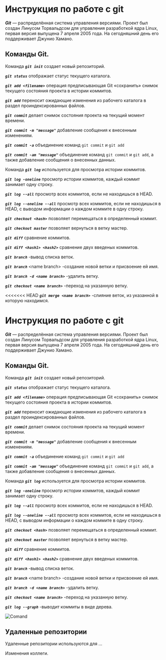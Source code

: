 # **Инструкция по работе с git**

***Git*** — распределённая система управления версиями. Проект был создан Линусом Торвальдсом для управления разработкой ядра Linux, первая версия выпущена 7 апреля 2005 года. На сегодняшний день его поддерживает Джунио Хамано. 

## Команды Git.

Команда ***`git init`*** создает новый репозиторий.

***`git status`*** отображает статус текущего каталога.

***`git add <filename>`*** операция предписывающая Git «сохранить» снимок текущего состояния проекта в истории коммитов.

***`git add`*** переносит ожидающие изменения из рабочего каталога в раздел проиндексированных файлов.

***`git commit`*** делает снимок состояния проекта на текущий момент времени.

***`git commit -m "message"`*** добавление сообщения к внесенным изменениям.

***`git commit -a`*** объединение команд `git commit` и `git add`

***`git commit -am "message"`*** объединение команд `git commit` и `git add`, а также добавление сообщения о внесенных данных.

Команда ***`git log`*** используется для просмотра истории коммитов.

***`git log -oneline`*** просмотр истории коммитов, каждый коммит занимает одну строку. 

***`git log --all`*** просмотр всех коммитов, если не находишься в HEAD.

***`git log --oneline --all`*** просмотр всех коммитов, если не находишься в HEAD, с выводом информации о каждом коммите в одну строку.

***`git checkout <hash>`*** позволяет перемещаться в определенный коммит.

***`git checkout master`*** позволяет вернуться в ветку мастер.

***`git diff`*** сравнение коммитов.

***`git diff <hash1> <hash2>`*** сравнение двух введеных коммитов.

***`git branch`*** -вывод списка веток.

***`git branch`*** \<name branch> -создание новой ветки и присвоение ей имя.

***`git branch -d <name branch>`*** -удалить ветку.

***`git checkout <name branch>`*** -переход на указанную ветку.

<<<<<<< HEAD
***`git merge <name branch>`*** -слияние веток, из указанной в которую находимся.
# **Инструкция по работе с git**

***Git*** — распределённая система управления версиями. Проект был создан Линусом Торвальдсом для управления разработкой ядра Linux, первая версия выпущена 7 апреля 2005 года. На сегодняшний день его поддерживает Джунио Хамано. 

## Команды Git.

Команда ***`git init`*** создает новый репозиторий.

***`git status`*** отображает статус текущего каталога.

***`git add <filename>`*** операция предписывающая Git «сохранить» снимок текущего состояния проекта в истории коммитов.

***`git add`*** переносит ожидающие изменения из рабочего каталога в раздел проиндексированных файлов.

***`git commit`*** делает снимок состояния проекта на текущий момент времени.

***`git commit -m "message"`*** добавление сообщения к внесенным изменениям.

***`git commit -a`*** объединение команд `git commit` и `git add`

***`git commit -am "message"`*** объединение команд `git commit` и `git add`, а также добавление сообщения о внесенных данных.

Команда ***`git log`*** используется для просмотра истории коммитов.

***`git log -oneline`*** просмотр истории коммитов, каждый коммит занимает одну строку. 

***`git log --all`*** просмотр всех коммитов, если не находишься в HEAD.

***`git log --oneline --all`*** просмотр всех коммитов, если не находишься в HEAD, с выводом информации о каждом коммите в одну строку.

***`git checkout <hash>`*** позволяет перемещаться в определенный коммит.

***`git checkout master`*** позволяет вернуться в ветку мастер.

***`git diff`*** сравнение коммитов.

***`git diff <hash1> <hash2>`*** сравнение двух введеных коммитов.

***`git branch`*** -вывод списка веток.

***`git branch`*** \<name branch> -создание новой ветки и присвоение ей имя.

***`git branch -d <name branch>`*** -удалить ветку.

***`git checkout <name branch>`*** -переход на указанную ветку.

***`git log --graph`*** -выводит коммиты в виде дерева.

![Comand](Comand.jpg)


## Удаленные репозитории

Удаленные репозитории используются для ...

Изменения коллеги.

